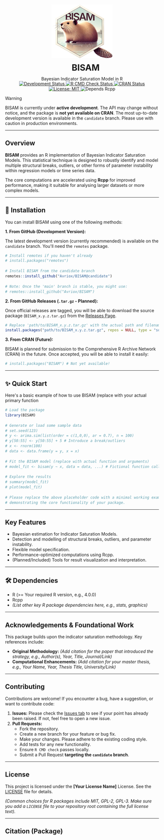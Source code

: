 <div align="center">
  <img src="img/logo.png" alt="BISAM Logo" width="200"/>

<div id="user-content-toc">
    <ul align="center" style="list-style: none; margin-bottom: 0;">
        <summary>
        <h1 style="line-height: 1; margin-top: 0; margin-bottom: 0; ">BISAM</h1>
        </summary>
    </ul>
</div>
<div style="margin-bottom: -15px;">
  <p>Bayesian Indicator Saturation Model in R</p>
</div>
  <a href="https://github.com/Avriox/BISAM">
    <img src="https://img.shields.io/badge/Status-Under%20Development-orange.svg" alt="Development Status"/>
  </a>
  <a href="https://github.com/Avriox/BISAM/actions/workflows/R-CMD-check.yaml">
    <img src="https://github.com/Avriox/BISAM/actions/workflows/R-CMD-check.yaml/badge.svg?branch=candidate" alt="R CMD Check Status"/>
  </a>
  <a href="https://cran.r-project.org/package=BISAM">
    <img src="https://www.r-pkg.org/badges/version/BISAM" alt="CRAN Status"/>
  </a>
  <a href="LICENSE"> <img src="https://img.shields.io/badge/License-MIT-yellow.svg" alt="License: MIT"/> </a>
  <img src="https://img.shields.io/badge/Depends-Rcpp-blue.svg" alt="Depends Rcpp"/>
</div>

> [!WARNING]
> BISAM is currently under **active development**. The API may change without notice, and the package is **not yet available on CRAN**. The most up-to-date development version is available in the `candidate` branch. Please use with caution in production environments.

---

## Overview

**BISAM** provides an R implementation of Bayesian Indicator Saturation Models. This statistical technique is designed to robustly identify and model multiple structural breaks, outliers, or other forms of parameter instability within regression models or time series data.

The core computations are accelerated using **Rcpp** for improved performance, making it suitable for analysing larger datasets or more complex models.

---

## 🚀 Installation

You can install BISAM using one of the following methods:

**1. From GitHub (Development Version):**

The latest development version (currently recommended) is available on the `candidate` branch. You'll need the `remotes` package.

```R
# Install remotes if you haven't already
# install.packages("remotes")

# Install BISAM from the candidate branch
remotes::install_github("Avriox/BISAM@candidate")

# Note: Once the 'main' branch is stable, you might use:
# remotes::install_github("Avriox/BISAM")
```

**2. From GitHub Releases (`.tar.gz` - Planned):**

Once official releases are tagged, you will be able to download the source package (`BISAM_x.y.z.tar.gz`) from the [Releases Page](https://github.com/Avriox/BISAM/releases).

```R
# Replace 'path/to/BISAM_x.y.z.tar.gz' with the actual path and filename
install.packages("path/to/BISAM_x.y.z.tar.gz", repos = NULL, type = "source")
```

**3. From CRAN (Future):**

BISAM is planned for submission to the Comprehensive R Archive Network (CRAN) in the future. Once accepted, you will be able to install it easily:

```R
# install.packages("BISAM") # Not yet available!
```

---

## ✨ Quick Start

Here's a basic example of how to use BISAM (replace with your actual primary function 

```R
# Load the package
library(BISAM)

# Generate or load some sample data
# set.seed(123)
# y <- arima.sim(list(order = c(1,0,0), ar = 0.7), n = 100)
# y[50:55] <- y[50:55] + 5 # Introduce a break/outliers
# x <- rnorm(100)
# data <- data.frame(y = y, x = x)

# Fit the BISAM model (replace with actual function and arguments)
# model_fit <- bisam(y ~ x, data = data, ...) # Fictional function call

# Explore the results
# summary(model_fit)
# plot(model_fit)

# Please replace the above placeholder code with a minimal working example
# demonstrating the core functionality of your package.
```

---

## Key Features

* Bayesian estimation for Indicator Saturation Models.
* Detection and modelling of structural breaks, outliers, and parameter instability.
* Flexible model specification.
* Performance-optimized computations using Rcpp.
* (Planned/Included) Tools for result visualization and interpretation.

---

## 🛠️ Dependencies

* R (>= Your required R version, e.g., 4.0.0)
* Rcpp
* *(List other key R package dependencies here, e.g., stats, graphics)*

---

## Acknowledgements & Foundational Work

This package builds upon the indicator saturation methodology. Key references include:

* **Original Methodology:** *(Add citation for the paper that introduced the strategy, e.g., Author(s), Year, Title, Journal/Link)*
* **Computational Enhancements:** *(Add citation for your master thesis, e.g., Your Name, Year, Thesis Title, University/Link)*

---

## Contributing

Contributions are welcome! If you encounter a bug, have a suggestion, or want to contribute code:

1. **Issues:** Please check the [Issues tab](https://github.com/Avriox/BISAM/issues) to see if your point has already been raised. If not, feel free to open a new issue.
2. **Pull Requests:**
   * Fork the repository.
   * Create a new branch for your feature or bug fix.
   * Make your changes. Please adhere to the existing coding style.
   * Add tests for any new functionality.
   * Ensure `R CMD check` passes locally.
   * Submit a Pull Request **targeting the `candidate` branch**.

---

## License

This project is licensed under the **[Your License Name]** License. See the [LICENSE](LICENSE) file for details.

*(Common choices for R packages include MIT, GPL-2, GPL-3. Make sure you add a `LICENSE` file to your repository root containing the full license text).*

---

## Citation (Package)

